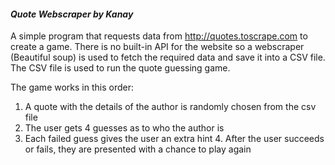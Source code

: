 #### _Quote Webscraper by Kanay_
A simple program that requests data from 
http://quotes.toscrape.com to create a game.
There is no built-in API for the website so a 
webscraper (Beautiful soup) is used to fetch 
the required data and save it into a CSV file.
The CSV file is used to run the quote guessing game.

The game works in this order:
1. A quote with the details of the author is randomly chosen from the csv file
2. The user gets 4 guesses as to who the author is
3. Each failed guess gives the user an extra hint
   4. After the user succeeds or fails, they are presented with a chance to play again